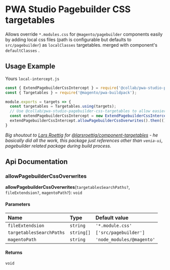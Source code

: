 # PWA Studio Pagebuilder CSS targetables

Allows override `*.modules.css` for `@magento/pagebuilder` components easily by
adding local css files (path is configurable but defaults to `src/pagebuilder`) as `localClasses` targetables.
merged with component's `defaultClasses` .

## Usage Example

Yours `local-intercept.js`
```javascript
const { ExtendPagebuilderCssIntercept } = require('@collab/pwa-studio-pagebuilder-css-targetables');
const { Targetables } = require('@magento/pwa-buildpack');

module.exports = targets => {
  const targetables = Targetables.using(targets);
  // Use @collab/pwa-studio-pagebuilder-css-targetables to allow easier overwrites of pagebuilder css files
  const extendPagebuilderCssIntercept = new ExtendPagebuilderCssIntercept(targetables);
  extendPagebuilderCssIntercept.allowPagebuilderCssOverwrites().then(() => console.log('Pagebuilder css overwrites added'));
}
```

*Big shoutout to [Lars Roettig](https://github.com/larsroettig) for [@larsroettig/component-targetables](https://github.com/larsroettig/component-targetables) - he basically did all the work, this package just references other than `venia-ui`, pagebuilder related package during build process.*

## Api Documentation
### allowPagebuilderCssOverwrites

**allowPagebuilderCssOverwrites**(`targetablesSearchPaths?`, `fileExtendsion?`, `magentoPath?`): `void`

#### Parameters

| Name | Type | Default value             |
| :------ | :------ |:--------------------------|
| `fileExtendsion` | `string` | `'*.module.css'`          |
| `targetablesSearchPaths` | `string[]`| `['src/pagebuilder']`     |
| `magentoPath` | `string` | `'node_modules/@magento'` |

#### Returns

`void`
